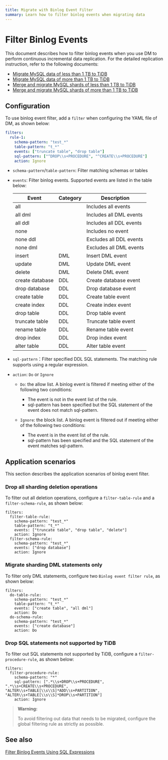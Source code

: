 ```yaml
---
title: Migrate with Binlog Event Filter
summary: Learn how to filter binlog events when migrating data
---
```


# Filter Binlog Events

This document describes how to filter binlog events when you use DM to perform continuous incremental data replication. For the detailed replication instruction, refer to the following documents:

- [Migrate MySQL data of less than 1 TB to TiDB](/data-migration/migrate-mysql-tidb-less-tb.md)
- [Migrate MySQL data of more than 1 TB to TiDB](/data-migration/migrate-mysql-tidb-above-tb.md)
- [Merge and migrate MySQL shards of less than 1 TB to TiDB](/data-migration/migrate-shared-mysql-tidb-less-tb.md)
- [Merge and migrate MySQL shards of more than 1 TB to TiDB](/data-migration/migrate-shared-mysql-tidb-above-tb.md)

## Configuration

To use binlog event filter, add a `filter` when configuring the YAML file of DM, as shown below:

```yaml
filters:
  rule-1:
    schema-pattern: "test_*"
    table-pattern: "t_*"
    events: ["truncate table", "drop table"]
    sql-pattern: ["^DROP\\s+PROCEDURE", "^CREATE\\s+PROCEDURE"]
    action: Ignore
```

- `schema-pattern`/`table-pattern`: Filter matching schemas or tables
- `events`: Filter binlog events. Supported events are listed in the table below:

  | Event           | Category | Description                       |
  | --------------- | ---- | --------------------------|
  | all             |      | Includes all events            |
  | all dml         |      | Includes all DML events        |
  | all ddl         |      | Includes all DDL events        |
  | none            |      | Includes no event          |
  | none ddl        |      | Excludes all DDL events      |
  | none dml        |      | Excludes all DML events      |
  | insert          | DML  | Insert DML event      |
  | update          | DML  | Update DML event      |
  | delete          | DML  | Delete DML event      |
  | create database | DDL  | Create database event |
  | drop database   | DDL  | Drop database event   |
  | create table    | DDL  | Create table event    |
  | create index    | DDL  | Create index event    |
  | drop table      | DDL  | Drop table event      |
  | truncate table  | DDL  | Truncate table event  |
  | rename table    | DDL  | Rename table event    |
  | drop index      | DDL  | Drop index event      |
  | alter table     | DDL  | Alter table event     |

- `sql-pattern`：Filter specified DDL SQL statements. The matching rule supports using a regular expression.
- `action`: `Do` or `Ignore`

    - `Do`: the allow list. A binlog event is filtered if meeting either of the following two conditions:

        - The event is not in the event list of the rule.
        - sql-pattern has been specified but the SQL statement of the event does not match sql-pattern.

    - `Ignore`: the block list. A binlog event is filtered out if meeting either of the following two conditions:

        - The event is in the event list of the rule.
        - sql-pattern has been specified and the SQL statement of the event matches sql-pattern.

## Application scenarios

This section describes the application scenarios of binlog event filter.

### Drop all sharding deletion operations

To filter out all deletion operations, configure a `filter-table-rule` and a `filter-schema-rule`, as shown below:

```
filters:
  filter-table-rule:
    schema-pattern: "test_*"
    table-pattern: "t_*"
    events: ["truncate table", "drop table", "delete"]
    action: Ignore
  filter-schema-rule:
    schema-pattern: "test_*"
    events: ["drop database"]
    action: Ignore
```

### Migrate sharding DML statements only

To filter only DML statements, configure two `Binlog event filter rule`, as shown below:

```
filters:
  do-table-rule:
    schema-pattern: "test_*"
    table-pattern: "t_*"
    events: ["create table", "all dml"]
    action: Do
  do-schema-rule:
    schema-pattern: "test_*"
    events: ["create database"]
    action: Do
```

### Drop SQL statements not supported by TiDB

To filter out SQL statements not supported by TiDB, configure a `filter-procedure-rule`, as shown below:

```
filters:
  filter-procedure-rule:
    schema-pattern: "*"
    sql-pattern: [".*\\s+DROP\\s+PROCEDURE", ".*\\s+CREATE\\s+PROCEDURE", "ALTER\\s+TABLE[\\s\\S]*ADD\\s+PARTITION", "ALTER\\s+TABLE[\\s\\S]*DROP\\s+PARTITION"]
    action: Ignore
```

> **Warning:**
>
> To avoid filtering out data that needs to be migrated, configure the global filtering rule as strictly as possible.

## See also

[Filter Binlog Events Using SQL Expressions](/data-migration/migrate-with-binlog-sql-expression-filter.md)